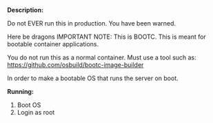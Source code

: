  **Description:**

 Do not EVER run this in production. You have been warned.

 Here be dragons
 IMPORTANT NOTE: This is BOOTC. This is meant for bootable container applications.

 You do not run this as a normal container. Must use a tool such as: 
 https://github.com/osbuild/bootc-image-builder 

 In order to make a bootable OS that runs the server on boot.

 **Running:**
 1. Boot OS
 2. Login as root
